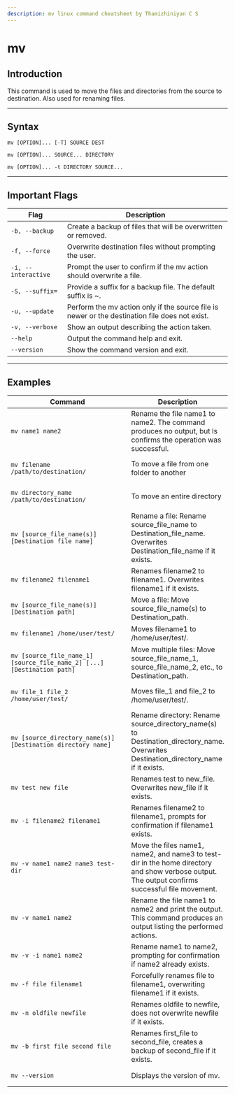 ```yaml
---
description: mv linux command cheatsheet by Thamizhiniyan C S
---
```


# mv

## Introduction

This command is used to move the files and directories from the source to destination. Also used for renaming files.

***

## Syntax

`mv [OPTION]... [-T] SOURCE DEST`&#x20;

`mv [OPTION]... SOURCE... DIRECTORY`&#x20;

`mv [OPTION]... -t DIRECTORY SOURCE...`

***

## Important Flags

| Flag                | Description                                                                                    |
| ------------------- | ---------------------------------------------------------------------------------------------- |
| `-b, --backup`      | Create a backup of files that will be overwritten or removed.                                  |
| `-f, --force`       | Overwrite destination files without prompting the user.                                        |
| `-i, --interactive` | Prompt the user to confirm if the mv action should overwrite a file.                           |
| `-S, --suffix=`     | Provide a suffix for a backup file. The default suffix is \~.                                  |
| `-u, --update`      | Perform the mv action only if the source file is newer or the destination file does not exist. |
| `-v, --verbose`     | Show an output describing the action taken.                                                    |
| `--help`            | Output the command help and exit.                                                              |
| `--version`         | Show the command version and exit.                                                             |

***

## Examples

<table><thead><tr><th width="375">Command</th><th>Description</th></tr></thead><tbody><tr><td><pre class="language-bash" data-overflow="wrap"><code class="lang-bash">mv name1 name2
</code></pre></td><td>Rename the file name1 to name2. The command produces no output, but ls confirms the operation was successful.</td></tr><tr><td><pre class="language-bash" data-overflow="wrap"><code class="lang-bash">mv filename /path/to/destination/
</code></pre></td><td>To move a file from one folder to another</td></tr><tr><td><pre class="language-bash" data-overflow="wrap"><code class="lang-bash">mv directory_name /path/to/destination/
</code></pre></td><td>To move an entire directory</td></tr><tr><td><pre class="language-bash" data-overflow="wrap"><code class="lang-bash">mv [source_file_name(s)] [Destination_file_name]
</code></pre></td><td>Rename a file: Rename source_file_name to Destination_file_name. Overwrites Destination_file_name if it exists.</td></tr><tr><td><pre class="language-bash" data-overflow="wrap"><code class="lang-bash">mv filename2 filename1
</code></pre></td><td>Renames filename2 to filename1. Overwrites filename1 if it exists.</td></tr><tr><td><pre class="language-bash" data-overflow="wrap"><code class="lang-bash">mv [source_file_name(s)] [Destination_path]
</code></pre></td><td>Move a file: Move source_file_name(s) to Destination_path.</td></tr><tr><td><pre class="language-bash" data-overflow="wrap"><code class="lang-bash">mv filename1 /home/user/test/
</code></pre></td><td>Moves filename1 to /home/user/test/.</td></tr><tr><td><pre class="language-bash" data-overflow="wrap"><code class="lang-bash">mv [source_file_name_1] [source_file_name_2] [...] [Destination_path]
</code></pre></td><td>Move multiple files: Move source_file_name_1, source_file_name_2, etc., to Destination_path.</td></tr><tr><td><pre class="language-bash" data-overflow="wrap"><code class="lang-bash">mv file_1 file_2 /home/user/test/
</code></pre></td><td>Moves file_1 and file_2 to /home/user/test/.</td></tr><tr><td><pre class="language-bash" data-overflow="wrap"><code class="lang-bash">mv [source_directory_name(s)] [Destination_directory_name]
</code></pre></td><td>Rename directory: Rename source_directory_name(s) to Destination_directory_name. Overwrites Destination_directory_name if it exists.</td></tr><tr><td><pre class="language-bash" data-overflow="wrap"><code class="lang-bash">mv test new_file
</code></pre></td><td>Renames test to new_file. Overwrites new_file if it exists.</td></tr><tr><td><pre class="language-bash" data-overflow="wrap"><code class="lang-bash">mv -i filename2 filename1
</code></pre></td><td>Renames filename2 to filename1, prompts for confirmation if filename1 exists.</td></tr><tr><td><pre class="language-bash" data-overflow="wrap"><code class="lang-bash">mv -v name1 name2 name3 test-dir
</code></pre></td><td>Move the files name1, name2, and name3 to test-dir in the home directory and show verbose output. The output confirms successful file movement.</td></tr><tr><td><pre class="language-bash" data-overflow="wrap"><code class="lang-bash">mv -v name1 name2
</code></pre></td><td>Rename the file name1 to name2 and print the output. This command produces an output listing the performed actions.</td></tr><tr><td><pre class="language-bash" data-overflow="wrap"><code class="lang-bash">mv -v -i name1 name2
</code></pre></td><td>Rename name1 to name2, prompting for confirmation if name2 already exists.</td></tr><tr><td><pre class="language-bash" data-overflow="wrap"><code class="lang-bash">mv -f file filename1
</code></pre></td><td>Forcefully renames file to filename1, overwriting filename1 if it exists.</td></tr><tr><td><pre class="language-bash" data-overflow="wrap"><code class="lang-bash">mv -n oldfile newfile
</code></pre></td><td>Renames oldfile to newfile, does not overwrite newfile if it exists.</td></tr><tr><td><pre class="language-bash" data-overflow="wrap"><code class="lang-bash">mv -b first_file second_file
</code></pre></td><td>Renames first_file to second_file, creates a backup of second_file if it exists.</td></tr><tr><td><pre class="language-bash" data-overflow="wrap"><code class="lang-bash">mv --version
</code></pre></td><td>Displays the version of mv.</td></tr></tbody></table>
